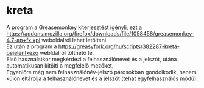 # kreta
A program a Greasemonkey kiterjesztést igényli, ezt a https://addons.mozilla.org/firefox/downloads/file/1058458/greasemonkey-4.7-an+fx.xpi weboldalról lehet letölteni. <br>
Ez után a program a https://greasyfork.org/hu/scripts/382287-kreta-bejelentkezo webldalról tölthető le.<br>
Első használatkor megkérdezi a felhasználónevet és a jelszót, utána automatikusan kitölti a megfelelő mezőket.<br>
Egyenlőre még nem felhasználónév-jelszó párosokban gondolkodik, hanem külön eltárolja a felhasználónevet és a jelszót (tehát egyfelhasználós módú).
